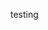 <!DOCTYPE html>
<html>
    <head>
        <meta charset="utf-8">
        <title></title>
        <meta name="viewport" content="width=device-width">
        <link rel="stylesheet" href="">
    </head>
    <body>        
        <p>testing</p>
    </body>
</html>